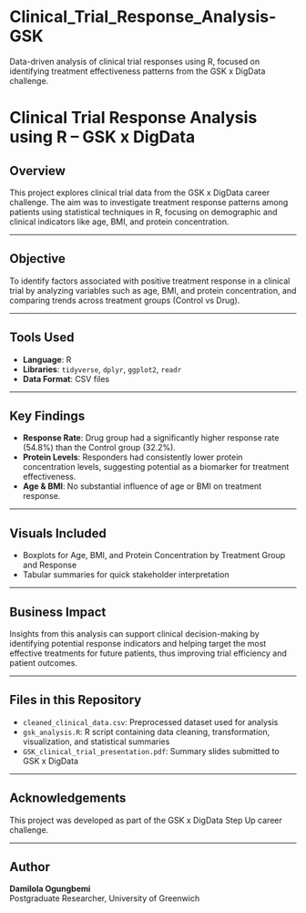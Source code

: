 # Clinical_Trial_Response_Analysis-GSK
Data-driven analysis of clinical trial responses using R, focused on identifying treatment effectiveness patterns from the GSK x DigData challenge.
# Clinical Trial Response Analysis using R – GSK x DigData

## Overview
This project explores clinical trial data from the GSK x DigData career challenge. The aim was to investigate treatment response patterns among patients using statistical techniques in R, focusing on demographic and clinical indicators like age, BMI, and protein concentration.

---

## Objective
To identify factors associated with positive treatment response in a clinical trial by analyzing variables such as age, BMI, and protein concentration, and comparing trends across treatment groups (Control vs Drug).

---

## Tools Used
- **Language**: R
- **Libraries**: `tidyverse`, `dplyr`, `ggplot2`, `readr`
- **Data Format**: CSV files

---

## Key Findings
- **Response Rate**: Drug group had a significantly higher response rate (54.8%) than the Control group (32.2%).
- **Protein Levels**: Responders had consistently lower protein concentration levels, suggesting potential as a biomarker for treatment effectiveness.
- **Age & BMI**: No substantial influence of age or BMI on treatment response.

---

## Visuals Included
- Boxplots for Age, BMI, and Protein Concentration by Treatment Group and Response
- Tabular summaries for quick stakeholder interpretation

---

## Business Impact
Insights from this analysis can support clinical decision-making by identifying potential response indicators and helping target the most effective treatments for future patients, thus improving trial efficiency and patient outcomes.

---

## Files in this Repository
- `cleaned_clinical_data.csv`: Preprocessed dataset used for analysis
- `gsk_analysis.R`: R script containing data cleaning, transformation, visualization, and statistical summaries
- `GSK_clinical_trial_presentation.pdf`: Summary slides submitted to GSK x DigData

---

## Acknowledgements
This project was developed as part of the GSK x DigData Step Up career challenge.

---

## Author
**Damilola Ogungbemi**  
Postgraduate Researcher, University of Greenwich

